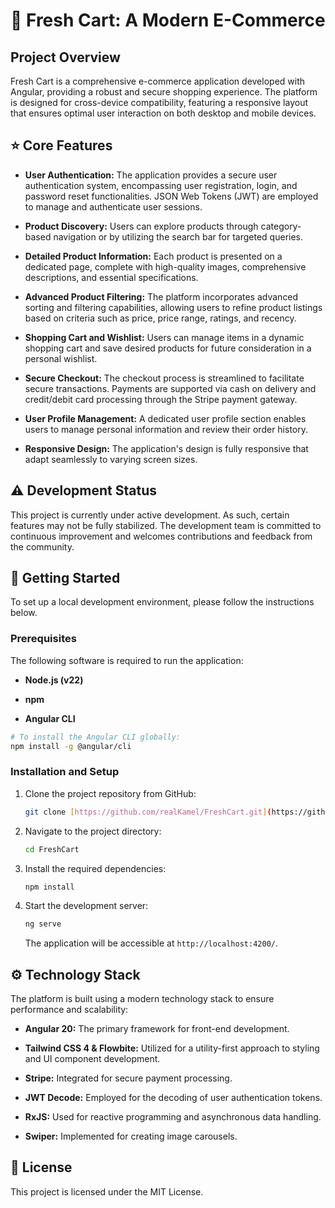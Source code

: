 
# 🛒 Fresh Cart: A Modern E-Commerce

## Project Overview

Fresh Cart is a comprehensive e-commerce application developed with Angular, providing a robust and secure shopping experience. The platform is designed for cross-device compatibility, featuring a responsive layout that ensures optimal user interaction on both desktop and mobile devices.

## ⭐ Core Features

- **User Authentication:** The application provides a secure user authentication system, encompassing user registration, login, and password reset functionalities. JSON Web Tokens (JWT) are employed to manage and authenticate user sessions.

- **Product Discovery:** Users can explore products through category-based navigation or by utilizing the search bar for targeted queries.

- **Detailed Product Information:** Each product is presented on a dedicated page, complete with high-quality images, comprehensive descriptions, and essential specifications.

- **Advanced Product Filtering:** The platform incorporates advanced sorting and filtering capabilities, allowing users to refine product listings based on criteria such as price, price range, ratings, and recency.

- **Shopping Cart and Wishlist:** Users can manage items in a dynamic shopping cart and save desired products for future consideration in a personal wishlist.

- **Secure Checkout:** The checkout process is streamlined to facilitate secure transactions. Payments are supported via cash on delivery and credit/debit card processing through the Stripe payment gateway.

- **User Profile Management:** A dedicated user profile section enables users to manage personal information and review their order history.

- **Responsive Design:** The application's design is fully responsive that adapt seamlessly to varying screen sizes.

## ⚠️ Development Status

This project is currently under active development. As such, certain features may not be fully stabilized. The development team is committed to continuous improvement and welcomes contributions and feedback from the community.

## 🚀 Getting Started

To set up a local development environment, please follow the instructions below.

### Prerequisites

The following software is required to run the application:

- **Node.js (v22)**

- **npm**

- **Angular CLI**

```bash
# To install the Angular CLI globally:
npm install -g @angular/cli

```

### Installation and Setup

1. Clone the project repository from GitHub:

    ```bash
    git clone [https://github.com/realKamel/FreshCart.git](https://github.com/realKamel/FreshCart.git)
    
    ```

2. Navigate to the project directory:

    ```bash
    cd FreshCart
    
    ```

3. Install the required dependencies:

    ```bash
    npm install
    
    ```

4. Start the development server:

    ```bash
    ng serve
    
    ```

    The application will be accessible at `http://localhost:4200/`.

## ⚙️ Technology Stack

The platform is built using a modern technology stack to ensure performance and scalability:

- **Angular 20:** The primary framework for front-end development.

- **Tailwind CSS 4 & Flowbite:** Utilized for a utility-first approach to styling and UI component development.

- **Stripe:** Integrated for secure payment processing.

- **JWT Decode:** Employed for the decoding of user authentication tokens.

- **RxJS:** Used for reactive programming and asynchronous data handling.

- **Swiper:** Implemented for creating image carousels.

## 📄 License

This project is licensed under the MIT License.
